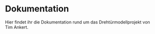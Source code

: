 # Dokumentation

Hier findet ihr die Dokumentation rund um das Drehtürmodellprojekt von Tim Ankert.
